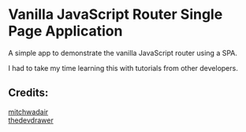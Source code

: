 # Vanilla JavaScript Router Single Page Application

A simple app to demonstrate the vanilla JavaScript router using a SPA.

I had to take my time learning this with tutorials from other developers.

## Credits:

[mitchwadair](https://github.com/mitchwadair/vanilla-spa-router)  
[thedevdrawer](https://github.com/thedevdrawer/spa-routing)
